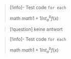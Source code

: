 
> [!info]- Test
> code
> `for each`
> 
> math
> $math 1 + 1 Int_a^b f(x)$

> [!question] keine antwort

> [!info]- Test
> code
> `for each`
> 
> math
> $math 1 + 1 Int_a^b f(x)$

